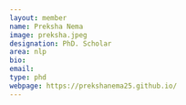 ```yaml
---
layout: member
name: Preksha Nema
image: preksha.jpeg
designation: PhD. Scholar
area: nlp
bio:
email:
type: phd
webpage: https://prekshanema25.github.io/
---
```

